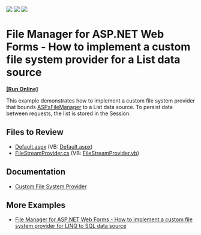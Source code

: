 <!-- default badges list -->
![](https://img.shields.io/endpoint?url=https://codecentral.devexpress.com/api/v1/VersionRange/128554543/13.2.5%2B)
[![](https://img.shields.io/badge/Open_in_DevExpress_Support_Center-FF7200?style=flat-square&logo=DevExpress&logoColor=white)](https://supportcenter.devexpress.com/ticket/details/E5024)
[![](https://img.shields.io/badge/📖_How_to_use_DevExpress_Examples-e9f6fc?style=flat-square)](https://docs.devexpress.com/GeneralInformation/403183)
<!-- default badges end -->

# File Manager for ASP.NET Web Forms - How to implement a custom file system provider for a List data source
<!-- run online -->
**[[Run Online]](https://codecentral.devexpress.com/128554543/)**
<!-- run online end -->

This example demonstrates how to implement a custom file system provider that bounds [ASPxFileManager](https://docs.devexpress.com/AspNet/DevExpress.Web.ASPxFileManager) to a List data source. To persist data between requests, the list is stored in the Session.
## Files to Review

* [Default.aspx](./CS/WebApplication2/Default.aspx) (VB: [Default.aspx](./VB/WebApplication2/Default.aspx))
* [FileStreamProvider.cs](./CS/WebApplication2/FileStreamProvider.cs) (VB: [FileStreamProvider.vb](./VB/WebApplication2/FileStreamProvider.vb))

## Documentation

* [Custom File System Provider](https://docs.devexpress.com/AspNet/9907/components/file-management/file-manager/concepts/file-system-providers/custom-file-system-provider)

## More Examples

* [File Manager for ASP.NET Web Forms - How to implement a custom file system provider for LINQ to SQL data source](https://github.com/DevExpress-Examples/asp-net-web-forms-file-manager-linq-to-sql-custom-file-system-provider)
